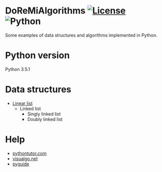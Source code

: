 # DoReMiAlgorithms [![License](https://img.shields.io/badge/License-MIT-blue.svg)](https://github.com/ip404/DoReMiAlgorithms) ![Python](https://img.shields.io/badge/Python-3.5.1-blue.svg)

Some examples of data structures and algorithms implemented in Python.

# Python version

Python 3.5.1

# Data structures

- [Linear list](https://github.com/ip404/DoReMiAlgorithms/tree/master/Code/data_structures/linear_list)
    - Linked list
        - Singly linked list
        - Doubly linked list

# Help

- [pythontutor.com](http://www.pythontutor.com/)
- [visualgo.net](https://visualgo.net/en)
- [pyguide](https://google.github.io/styleguide/pyguide.html)
